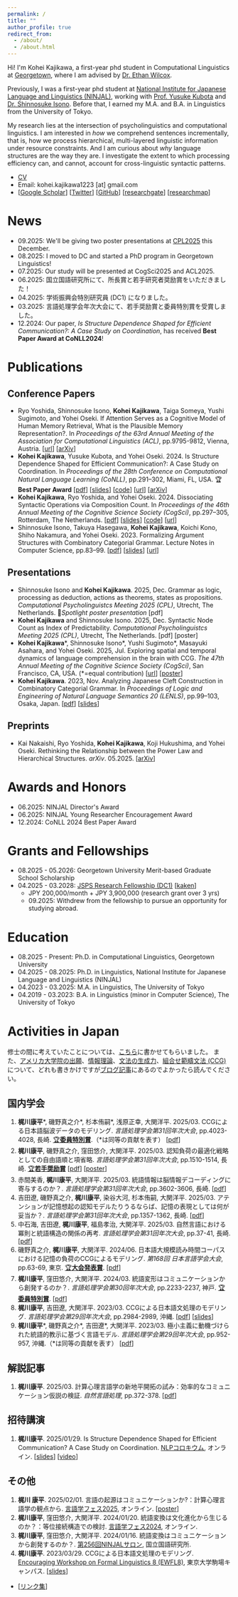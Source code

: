 ```yaml
---
permalink: /
title: ""
author_profile: true
redirect_from: 
  - /about/
  - /about.html
---
```


Hi! I'm Kohei Kajikawa, a first-year phd student in Computational Linguistics at [Georgetown](https://linguistics.georgetown.edu), where I am advised by [Dr. Ethan Wilcox](https://wilcoxeg.github.io).


Previously, I was a first-year phd student at [National Institute for Japanese Language and Linguistics (NINJAL)](https://www.ninjal.ac.jp/english/), working with [Prof. Yusuke Kubota](https://www2.ninjal.ac.jp/kubota) and [Dr. Shinnosuke Isono](https://isono-s.github.io).
Before that, I earned my M.A. and B.A. in Linguistics from the University of Tokyo.

My research lies at the intersection of psycholinguistics and computational linguistics.
I am interested in *how* we comprehend sentences incrementally, that is, how we process hierarchical, multi-layered linguistic information under resource constraints.
And I am curious about *why* language structures are the way they are.
I investigate the extent to which processing efficiency can, and cannot, account for cross-linguistic syntactic patterns.

- [CV](/files/CV_kajikawa.pdf)
- Email: kohei.kajikawa1223 [at] gmail.com
- [[Google Scholar](https://scholar.google.com/citations?view_op=list_works&hl=en&user=olviCecAAAAJ)] [[Twitter](https://x.com/qjqw1223)] [[GitHub](https://github.com/kohei-kaji)] [[researchgate](https://www.researchgate.net/profile/Kohei-Kajikawa)] [[researchmap](https://researchmap.jp/kohei-kajikawa)]

News
======
- 09.2025: We'll be giving two poster presentations at [CPL2025](https://cpl2025.sites.uu.nl/) this December.
- 08.2025: I moved to DC and started a PhD program in Georgetown Linguistics!
- 07.2025: Our study will be presented at CogSci2025 and ACL2025.
- 06.2025: 国立国語研究所にて、所長賞と若手研究者奨励賞をいただきました！
- 04.2025: 学術振興会特別研究員 (DC1) になりました。
- 03.2025: 言語処理学会年次大会にて、若手奨励賞と委員特別賞を受賞しました。
- 12.2024: Our paper, *Is Structure Dependence Shaped for Efficient Communication?: A Case Study on Coordination*, has received **Best Paper Award at CoNLL2024**!

Publications
======

Conference Papers
------
- Ryo Yoshida, Shinnosuke Isono, **Kohei Kajikawa**, Taiga Someya, Yushi Sugimoto, and Yohei Oseki. If Attention Serves as a Cognitive Model of Human Memory Retrieval, What is the Plausible Memory Representation?. In *Proceedings of the 63rd Annual Meeting of the Association for Computational Linguistics (ACL)*, pp.9795-9812, Vienna, Austria.
[[url](https://aclanthology.org/2025.acl-long.483/)]
[[arXiv](https://arxiv.org/abs/2502.11469)]
- **Kohei Kajikawa**, Yusuke Kubota, and Yohei Oseki. 2024. Is Structure Dependence Shaped for Efficient Communication?: A Case Study on Coordination. In *Proceedings of the 28th Conference on Computational Natural Language Learning (CoNLL)*, pp.291–302, Miami, FL, USA. 🏆**Best Paper Award**
[[pdf](/files/papers/kajikawa+_conll2024.pdf)]
[[slides](/files/slides/241115_CoNLL.pdf)]
[[code](https://github.com/kohei-kaji/coordination)]
[[url](https://aclanthology.org/2024.conll-1.23/)]
[[arXiv](https://arxiv.org/abs/2410.10556)]
- **Kohei Kajikawa**, Ryo Yoshida, and Yohei Oseki. 2024. Dissociating Syntactic Operations via Composition Count. In *Proceedings of the 46th Annual Meeting of the Cognitive Science Society (CogSci)*, pp.297–305, Rotterdam, The Netherlands.
[[pdf](/files/papers/kajikawa+_cogsci2024.pdf)]
[[slides](/files/slides/240726_cogsci.pdf)]
[[code](https://github.com/osekilab/CCG-EyeTrack/tree/main)]
[[url](https://escholarship.org/uc/item/2bp2m26p)]
- Shinnosuke Isono, Takuya Hasegawa, **Kohei Kajikawa**, Koichi Kono, Shiho Nakamura, and Yohei Oseki. 2023. Formalizing Argument Structures with Combinatory Categorial Grammar. Lecture Notes in Computer Science, pp.83–99.
[[pdf](https://doi.org/10.1007/978-3-031-43977-3_6)]
[[slides](/files/slides/lenls19_isono_et_al_slides.pdf)]
[[url](https://doi.org/10.1007/978-3-031-43977-3_6)]

Presentations
------
- Shinnosuke Isono and **Kohei Kajikawa**. 2025, Dec. Grammar as logic, processing as deduction, actions as theorems, states as propositions. *Computational Psycholinguistcs Meeting 2025 (CPL)*, Utrecht, The Netherlands. 📣*Spotlight poster presentation*
[pdf]
- **Kohei Kajikawa** and Shinnosuke Isono. 2025, Dec. Syntactic Node Count as Index of Predictability. *Computational Psycholinguistcs Meeting 2025 (CPL)*, Utrecht, The Netherlands.
[pdf]
[poster]
- **Kohei Kajikawa**\*, Shinnosuke Isono\*, Yushi Sugimoto\*, Masayuki Asahara, and Yohei Oseki. 2025, Jul. Exploring spatial and temporal dynamics of language comprehension in the brain with CCG. *The 47th Annual Meeting of the Cognitive Science Society (CogSci)*, San Francisco, CA, USA. (\*=equal contribution)
[[url](https://escholarship.org/uc/item/4664w947)]
[[poster](https://underline.io/events/489/posters/20440/poster/119339-p1-i-84-exploring-spatial-and-temporal-dynamics-of-language-comprehension-in-the-brain-with-ccg)]
- **Kohei Kajikawa**. 2023, Nov. Analyzing Japanese Cleft Construction in Combinatory Categorial Grammar. In *Proceedings of Logic and Engineering of Natural Language Semantics 20 (LENLS)*, pp.99–103, Osaka, Japan.
[[pdf](/files/papers/lenls2023.pdf)]
[[slides](/files/slides/231119_lenls.pdf)]

Preprints
------
- Kai Nakaishi, Ryo Yoshida, **Kohei Kajikawa**, Koji Hukushima, and Yohei Oseki. Rethinking the Relationship between the Power Law and Hierarchical Structures. *arXiv*. 05.2025.
[[arXiv](https://arxiv.org/abs/2505.04984)]


Awards and Honors
======
- 06.2025: NINJAL Director's Award
- 06.2025: NINJAL Young Researcher Encouragement Award
- 12.2024: CoNLL 2024 Best Paper Award

Grants and Fellowships
======
- 08.2025 - 05.2026: Georgetown University Merit-based Graduate School Scholarship
- 04.2025 - 03.2028: [JSPS Research Fellowship (DC1)](https://www.jsps.go.jp/english/e-pd/) [[kaken](https://kaken.nii.ac.jp/grant/KAKENHI-PROJECT-25KJ1326/)]
  - JPY 200,000/month + JPY 3,900,000 (research grant over 3 yrs)
  - 09.2025: Withdrew from the fellowship to pursue an opportunity for studying abroad.


Education
======
- 08.2025 - Present: Ph.D. in Computational Linguistics, Georgetown University
- 04.2025 - 08.2025: Ph.D. in Linguistics, National Institute for Japanese Language and Linguistics (NINJAL)
- 04.2023 - 03.2025: M.A. in Linguistics, The University of Tokyo
- 04.2019 - 03.2023: B.A. in Linguistics (minor in Computer Science), The University of Tokyo


Activities in Japan
======

修士の間に考えていたことについては、[こちら](https://doi.org/10.5715/jnlp.32.372)に書かせてもらいました。
また、[アメリカ大学院の出願](/posts/2025/phdapp)、[情報理論](/posts/2025/infotheory/)、[文法の生成力](/posts/2024/mcsg/)、[組合せ範疇文法 (CCG)](/posts/2023/ccg/) について、どれも書きかけですが[ブログ記事](/year-archive/)にあるのでよかったら読んでください。

国内学会
------
1. **梶川康平**\*, 磯野真之介\*, 杉本侑嗣\*, 浅原正幸, 大関洋平. 2025/03. CCGによる日本語脳波データのモデリング. *言語処理学会第31回年次大会*, pp.4023-4028, 長崎. [🏆**委員特別賞**](https://www.anlp.jp/nlp2025/award.html#committee).（\*は同等の貢献を表す）
[[pdf](https://www.anlp.jp/proceedings/annual_meeting/2025/pdf_dir/E10-2.pdf)]
1. **梶川康平**, 磯野真之介, 窪田悠介, 大関洋平. 2025/03. 認知負荷の最適化戦略としての自由語順と項省略. *言語処理学会第31回年次大会*, pp.1510-1514, 長崎. [🏆**若手奨励賞**](https://www.anlp.jp/nlp2025/award.html#encouragement)
[[pdf](https://www.anlp.jp/proceedings/annual_meeting/2025/pdf_dir/P4-7.pdf)] [[poster](/files/posters/250311_NLP2025.pdf)]
1. 赤間美香, **梶川康平**, 大関洋平. 2025/03. 統語情報は脳情報デコーディングに寄与するのか？. *言語処理学会第31回年次大会*, pp.3602-3606, 長崎.
[[pdf](https://www.anlp.jp/proceedings/annual_meeting/2025/pdf_dir/E9-1.pdf)]
1. 吉田遼, 磯野真之介, **梶川康平**, 染谷大河, 杉本侑嗣, 大関洋平. 2025/03. アテンションが記憶想起の認知モデルたりうるならば、記憶の表現としては何が妥当か？. *言語処理学会第31回年次大会*, pp.1357-1362, 長崎.
[[pdf](https://www.anlp.jp/proceedings/annual_meeting/2025/pdf_dir/B4-1.pdf)]
1. 中石海, 吉田遼, **梶川康平**, 福島孝治, 大関洋平. 2025/03. 自然言語における冪則と統語構造の関係の再考. *言語処理学会第31回年次大会*, pp.37-41, 長崎.
[[pdf](https://www.anlp.jp/proceedings/annual_meeting/2025/pdf_dir/B1-1.pdf)]
1. 磯野真之介, **梶川康平**, 大関洋平. 2024/06. 日本語大規模読み時間コーパスにおける記憶の負荷のCCGによるモデリング. *第168回 日本言語学会大会*, pp.63-69, 東京. [🏆**大会発表賞**](https://ls-japan.org/work/award/awd168/).
[[pdf](https://www.ls-japan.org/modules/documents/LSJpapers/meeting/168/handouts/b/B-2_168.pdf)]
1. **梶川康平**, 窪田悠介, 大関洋平. 2024/03. 統語変形はコミュニケーションから創発するのか？. *言語処理学会第30回年次大会*, pp.2233-2237, 神戸. [🏆**委員特別賞**](https://www.anlp.jp/nlp2024/award.html#committee).
[[pdf](https://www.anlp.jp/proceedings/annual_meeting/2024/pdf_dir/E8-4.pdf)]
1. **梶川康平**, 吉田遼, 大関洋平. 2023/03. CCGによる日本語文処理のモデリング. *言語処理学会第29回年次大会*, pp.2984-2989, 沖縄.
[[pdf](https://www.anlp.jp/proceedings/annual_meeting/2023/pdf_dir/D12-5.pdf)] [[slides](/files/slides/230315_NLP2023.pdf)]
1. **梶川康平**\*, 磯野真之介\*, 吉田遼\*, 大関洋平. 2023/03. 極小主義に動機づけられた統語的教示に基づく言語モデル. *言語処理学会第29回年次大会*, pp.952-957, 沖縄.（\*は同等の貢献を表す）
[[pdf](https://www.anlp.jp/proceedings/annual_meeting/2023/pdf_dir/D4-5.pdf)]

解説記事
------
1. **梶川康平**. 2025/03. 計算心理言語学の新地平開拓の試み：効率的なコミュニケーション仮説の検証. *自然言語処理*, pp.372-378.
[[pdf](https://doi.org/10.5715/jnlp.32.372)]

招待講演
------
1. **梶川康平**. 2025/01/29. Is Structure Dependence Shaped for Efficient Communication? A Case Study on Coordination. [NLPコロキウム](https://nlp-colloquium-jp.github.io/schedule/2025-01-29_kohei-kajikawa/), オンライン.
[[slides](/files/slides/250129_nlpcolloquium.pdf)]
[[video](https://youtu.be/ZRLBx9KAQlk?si=OWeDD796Ca6IOT_3)]

その他
------
1. **梶川 康平**. 2025/02/01. 言語の起源はコミュニケーションか?：計算心理言語学の観点から. [言語学フェス2025](https://sites.google.com/view/lingfes2025), オンライン.
[[poster](/files/posters/250201_gengofes.pdf)]
1. **梶川康平**, 窪田悠介, 大関洋平. 2024/01/20. 統語変換は文化進化から生じるのか？：等位接続構造での検討. [言語学フェス2024](https://sites.google.com/view/lingfes2024/%E3%83%9B%E3%83%BC%E3%83%A0), オンライン.
1. **梶川康平**, 窪田悠介, 大関洋平. 2024/01/16. 統語変換はコミュニケーションから創発するのか？. [第256回NINJALサロン](https://www.ninjal.ac.jp/events_jp/20240116a/), 国立国語研究所.
1. **梶川康平**. 2023/03/29. CCGによる日本語文処理のモデリング. [Encouraging Workshop on Formal Linguistics 8 (EWFL8)](https://ewflling.com/), 東京大学駒場キャンパス.
[[slides](https://www.dropbox.com/s/jfbo2nfz0ur4sse/230329_EWFL_Kajikawa.pdf?dl=0)]

- [[リンク集](/links)]
